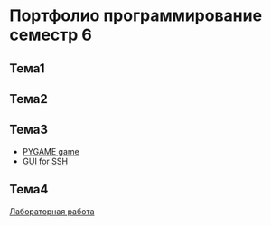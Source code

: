 # Портфолио программирование семестр 6
## Тема1
## Тема2
## Тема3
* [PYGAME game](https://github.com/TsirulikIvan/Game)
* [GUI for SSH](https://github.com/TsirulikIvan/SSH_GUI)
## Тема4
[Лабораторная работа](/convert.py)
